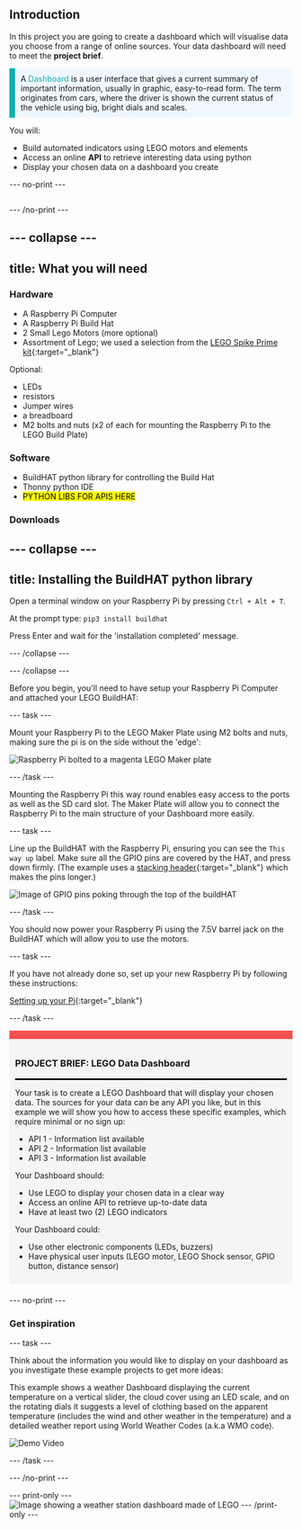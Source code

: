## Introduction


In this project you are going to create a dashboard which will visualise data you choose from a range of online sources. Your data dashboard will need to meet the **project brief**.

<p style="border-left: solid; border-width:10px; border-color: #0faeb0; background-color: aliceblue; padding: 10px;">
A <span style="color: #0faeb0">Dashboard</span> is a user interface that gives a current summary of important information, usually in graphic, easy-to-read form. The term originates from cars, where the driver is shown the current status of the vehicle using big, bright dials and scales.</p>

You will:
+ Build automated indicators using LEGO motors and elements
+ Access an online **API** to retrieve interesting data using python
+ Display your chosen data on a dashboard you create

--- no-print ---

<div style="display: flex; flex-wrap: wrap">
<div style="flex-basis: 200px; flex-grow: 1">


--- /no-print ---


--- collapse ---
---
title: What you will need
---
### Hardware

+ A Raspberry Pi Computer
+ A Raspberry Pi Build Hat
+ 2 Small Lego Motors (more optional)
+ Assortment of Lego; we used a selection from the [LEGO Spike Prime kit](https://education.lego.com/en-gb/product/spike-prime){:target="_blank"}

Optional:
+ LEDs
+ resistors
+ Jumper wires
+ a breadboard
+ M2 bolts and nuts (x2 of each for mounting the Raspberry Pi to the LEGO Build Plate)

### Software

+ BuildHAT python library for controlling the Build Hat
+ Thonny python IDE
+ <mark>PYTHON LIBS FOR APIS HERE</mark>

### Downloads

--- collapse ---
---
title: Installing the BuildHAT python library
---

Open a terminal window on your Raspberry Pi by pressing `Ctrl + Alt + T`.

At the prompt type: `pip3 install buildhat`

Press Enter and wait for the 'installation completed' message.

--- /collapse ---

--- /collapse ---

Before you begin, you'll need to have setup your Raspberry Pi Computer and attached your LEGO BuildHAT:

--- task ---

Mount your Raspberry Pi to the LEGO Maker Plate using M2 bolts and nuts, making sure the pi is on the side without the 'edge':

 ![Raspberry Pi bolted to a magenta LEGO Maker plate](images/build_11.jpg)

--- /task ---

Mounting the Raspberry Pi this way round enables easy access to the ports as well as the SD card slot. The Maker Plate will allow you to connect the Raspberry Pi to the main structure of your Dashboard more easily.

--- task ---

Line up the BuildHAT with the Raspberry Pi, ensuring you can see the `This way up` label. Make sure all the GPIO pins are covered by the HAT, and press down firmly. (The example uses a [stacking header](https://www.adafruit.com/product/2223){:target="_blank"} which makes the pins longer.)

![Image of GPIO pins poking through the top of the buildHAT](images/build_15.jpg)

--- /task ---

You should now power your Raspberry Pi using the 7.5V barrel jack on the BuildHAT which will allow you to use the motors.

--- task ---

If you have not already done so, set up your new Raspberry Pi by following these instructions:

[Setting up your Pi](https://projects.raspberrypi.org/en/projects/raspberry-pi-setting-up){:target="_blank"}

--- /task ---


<div style="border-top: 15px solid #f3524f; background-color: whitesmoke; margin-bottom: 20px; padding: 10px;">

### PROJECT BRIEF: LEGO Data Dashboard
<hr style="border-top: 2px solid black;">

Your task is to create a LEGO Dashboard that will display your chosen data. The sources for your data can be any API you like, but in this example we will show you how to access these specific examples, which require minimal or no sign up:

+ API 1 - Information list available
+ API 2 - Information list available
+ API 3 - Information list available

Your Dashboard should:
+ Use LEGO to display your chosen data in a clear way
+ Access an online API to retrieve up-to-date data
+ Have at least two (2) LEGO indicators

Your Dashboard could:
+ Use other electronic components (LEDs, buzzers)
+ Have physical user inputs (LEGO motor, LEGO Shock sensor, GPIO button, distance sensor)
  
</div>

--- no-print ---

### Get inspiration

--- task ---

Think about the information you would like to display on your dashboard as you investigate these example projects to get more ideas:

This example shows a weather Dashboard displaying the current temperature on a vertical slider, the cloud cover using an LED scale, and on the rotating dials it suggests a level of clothing based on the apparent temperature (includes the wind and other weather in the temperature) and a detailed weather report using World Weather Codes (a.k.a WMO code).

![Demo Video](images/weather-dash.gif)

--- /task ---

--- /no-print ---

--- print-only ---
![Image showing a weather station dashboard made of LEGO](images/example-dash.jpg)
--- /print-only ---


